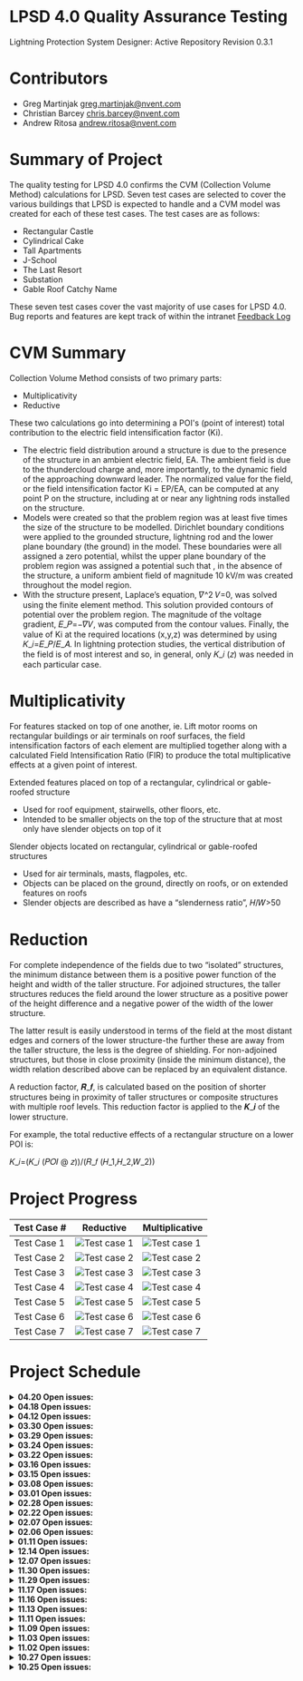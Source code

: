 # LPSD 4.0 Quality Assurance Testing
Lightning Protection System Designer: Active Repository
Revision 0.3.1

# Contributors
- Greg Martinjak <greg.martinjak@nvent.com>
- Christian Barcey <chris.barcey@nvent.com>
- Andrew Ritosa <andrew.ritosa@nvent.com>

# Summary of Project
The quality testing for LPSD 4.0 confirms the CVM (Collection Volume Method) calculations for LPSD.  Seven test cases are selected to cover the various buildings that LPSD is expected to handle and a CVM model was created for each of these test cases.  The test cases are as follows:

- Rectangular Castle
- Cylindrical Cake
- Tall Apartments
- J-School
- The Last Resort
- Substation
- Gable Roof Catchy Name

These seven test cases cover the vast majority of use cases for LPSD 4.0.
Bug reports and features are kept track of within the intranet [Feedback Log](https://nventco.sharepoint.com/sites/Web12/Teams1/EFS/E19_02/Shared%20Documents/Forms/AllItems.aspx?RootFolder=%2Fsites%2FWeb12%2FTeams1%2FEFS%2FE19%5F02%2FShared%20Documents%2FUser%20Acceptance%20Testing)

# CVM Summary
Collection Volume Method consists of two primary parts:
- Multiplicativity
- Reductive

These two calculations go into determining a POI's (point of interest) total contribution to the electric field intensification factor (Ki).
- The electric field distribution around a structure is due to the presence of the structure in an ambient electric field, EA. The ambient field is due to the thundercloud charge and, more importantly, to the dynamic field of the approaching downward leader. The normalized value for the field, or the field intensification factor Ki = EP/EA, can be computed at any point P on the structure, including at or near any lightning rods installed on the structure. 
- Models were created so that the problem region was at least five times the size of the structure to be modelled. Dirichlet boundary conditions were applied to the grounded structure, lightning rod and the lower plane boundary (the ground) in the model. These boundaries were all assigned a zero potential, whilst the upper plane boundary of the problem region was assigned a potential such that , in the absence of the structure, a uniform ambient field of magnitude 10 kV/m was created throughout the model region. 
- With the structure present, Laplace’s equation, 𝛻^2 𝑉=0, was solved using the finite element method. This solution provided contours of potential over the problem region. The magnitude of the voltage gradient, 𝐸_𝑃=−𝛻𝑉, was computed from the contour values. Finally, the value of Ki at the required locations (x,y,z) was determined by using 𝐾_𝑖=𝐸_𝑃/𝐸_𝐴. In lightning protection studies, the vertical distribution of the field is of most interest and so, in general, only 𝐾_𝑖 (𝑧) was needed in each particular case.

# Multiplicativity
For features stacked on top of one another, ie. Lift motor rooms on rectangular buildings or air terminals on roof surfaces, the field intensification factors of each element are multiplied together along with a calculated Field Intensification Ratio (FIR) to produce the total multiplicative effects at a given point of interest.

Extended features placed on top of a rectangular, cylindrical or gable-roofed structure
- Used for roof equipment, stairwells, other floors, etc. 
- Intended to be smaller objects on the top of the structure that at most only have slender objects on top of it

Slender objects located on rectangular, cylindrical or gable-roofed structures
- Used for air terminals, masts, flagpoles, etc.
- Objects can be placed on the ground, directly on roofs, or on extended features on roofs
- Slender objects are described as have a “slenderness ratio”,  𝐻/𝑊>50

# Reduction
For complete independence of the fields due to two “isolated” structures, the minimum distance between them is a positive power function of the height and width of the taller structure. For adjoined structures, the taller structures reduces the field around the lower structure as a positive power of the height difference and a negative power of the width of the lower structure. 

The latter result is easily understood in terms of the field at the most distant edges and corners of the lower structure-the further these are away from the taller structure, the less is the degree of shielding. For non-adjoined structures, but those in close proximity (inside the minimum distance), the width relation described above can be replaced by an equivalent distance.

A reduction factor, 𝑹_𝒇, is calculated based on the position of shorter structures being in proximity of taller structures or composite structures with multiple roof levels. This reduction factor is applied to the 𝑲_𝒊 of the lower structure.

For example, the total reductive effects of a rectangular structure on a lower POI is:

𝐾_𝑖=(𝐾_𝑖 (𝑃𝑂𝐼 @ 𝑧))/(𝑅_𝑓 (𝐻_1,𝐻_2,𝑊_2))

# Project Progress

| Test Case #  | Reductive | Multiplicative |
| ------------- | ------------- | ------------- |
| Test Case 1  | ![Test case 1](https://github.com/nventefs/LPSD/blob/main/Test%20Case%20-%201/TC1_Reductive_Chart.png?raw=true)  |![Test case 1](https://github.com/nventefs/LPSD/blob/main/Test%20Case%20-%201/TC1_Multiplicative_Chart.png?raw=true)
| Test Case 2  | ![Test case 2](https://github.com/nventefs/LPSD/blob/main/Test%20Case%20-%202/TC2_Reductive_Chart.png?raw=true)  |![Test case 2](https://github.com/nventefs/LPSD/blob/main/Test%20Case%20-%202/TC2_Multiplicative_Chart.png?raw=true)
| Test Case 3  | ![Test case 3](https://github.com/nventefs/LPSD/blob/main/Test%20Case%20-%203/TC3_Reductive_Chart.png?raw=true)  |![Test case 3](https://github.com/nventefs/LPSD/blob/main/Test%20Case%20-%203/TC3_Multiplicative_Chart.png?raw=true)
| Test Case 4  | ![Test case 4](https://github.com/nventefs/LPSD/blob/main/Test%20Case%20-%204/TC4_Reductive_Chart.png?raw=true)  |![Test case 4](https://github.com/nventefs/LPSD/blob/main/Test%20Case%20-%204/TC4_Multiplicative_Chart.png?raw=true)
| Test Case 5  | ![Test case 5](https://github.com/nventefs/LPSD/blob/main/Test%20Case%20-%205/TC5_Reductive_Chart.png?raw=true)  |![Test case 5](https://github.com/nventefs/LPSD/blob/main/Test%20Case%20-%205/TC5_Multiplicative_Chart.png?raw=true)
| Test Case 6  | ![Test case 6](https://github.com/nventefs/LPSD/blob/main/Test%20Case%20-%206/TC6_Reductive_Chart.png?raw=true)  |![Test case 6](https://github.com/nventefs/LPSD/blob/main/Test%20Case%20-%206/TC6_Multiplicative_Chart.png?raw=true)
| Test Case 7  | ![Test case 7](https://github.com/nventefs/LPSD/blob/main/Test%20Case%20-%207/TC7_Reductive_Chart.png?raw=true)  |![Test case 7](https://github.com/nventefs/LPSD/blob/main/Test%20Case%20-%207/TC7_Multiplicative_Chart.png?raw=true)

# Project Schedule


<details>
  <summary><b>04.20 Open issues:</b></summary>

### Test Case 7 Updates
- awaiting updates to test case 7 from graitec
- Received source code , reviewed, found issues, and sent over report
- Created POI report 04.19 (See TC7 POI Report 23.04.19.docx)

### Test Case 6 Multiplicative
- Finished updates to QA code and reran with 7 'non-compliant' points
- Wrote TC6F report (TC6F POI Report - 23.04.20) which found compliance with all 7 points
- Updated TC6 Multiplicative chart

</details>
<details>
  <summary><b>04.18 Open issues:</b></summary>

### Test Case 7 Updates
- awaiting updates to test case 7 from graitec
- asked for source code of CVMBase.cs, Carlo suggested sending over full backend code
- Ran compliance on push from 04.16 and added POI report 04.17 (See TC7 POI Report 23.04.17.docx)

</details>

<details>
  <summary><b>04.12 Open issues:</b></summary>

### Test Case 7 Updates
- awaiting updates to test case 7 from graitec

</details>
<details>
  <summary><b>03.30 Open issues:</b></summary>

### Test Case 7 Updates
- Ran compliance on push from 03.29 and added POI report (See TC7 POI Report 23.03.30.docx)

</details>
<details>
  <summary><b>03.29 Open issues:</b></summary>

### Test Case 7 Updates
- awaiting updates to test case 7 from graitec

</details>
<details>
  <summary><b>03.24 Open issues:</b></summary>

### Test Case 7 Updates
- Ran compliance on push from 03.23 and added POI report (See TC7 POI Report 23.03.24.docx)

</details>
<details>
  <summary><b>03.22 Open issues:</b></summary>

### Test Case 7 Updates
- awaiting updates to test case 7 from graitec

</details>

<details>
  <summary><b>03.16 Open issues:</b></summary>

### Test Case 7 Updates
- Ran compliance on push from 03.15 and added POI report (See TC7 POI Report 23.03.15.docx)

</details>
<details>
  <summary><b>03.15 Open issues:</b></summary>

### Test Case 7 Updates
- awaiting updates to test case 7 from graitec

</details>

<details>
  <summary><b>03.08 Open issues:</b></summary>

### Test Case 7 Updates
- awaiting updates to test case 7 from graitec

</details>

<details>
  <summary><b>03.01 Open issues:</b></summary>

### Test Case 7 Updates
- awaiting updates to test case 7 from graitec

</details>
<details>
  <summary><b>02.28 Open issues:</b></summary>

### Test Case 7 Updates
- Ran compliance on push from 02.27 and added POI report (See TC7 POI Report 23.02.28.docx)

</details>
<details>
  <summary><b>02.22 Open issues:</b></summary>

### Test Case 7 Updates
- awaiting updates to test case 7 from graitec

</details>

<details>
  <summary><b>02.07 Open issues:</b></summary>

### Rolling Sphere Method Improper Calculation
- Created new use case where RSM calculations are incorrect
- Added findings to feedback log and will present to Graitec on 02.08

</details>

<details>
  <summary><b>02.06 Open issues:</b></summary>

### Multiplicative - Test Case 7
- Determined two different formulas for passing height of a point to equation F
- Will need to determine which approach is the correct approach for passing height through to point F
- Determined incorrect application of Height to Equation F in excel spreadsheet where it utilized equation B which uses a different height

### Rolling Sphere Method Improper Calculation
- Verified that the calculations in the use-case that Ruud provided are correct
- Will need to ask for an additional use-case where the calculations are not correct to continue investigating this issue

</details>

<details>
  <summary><b>01.11 Open issues:</b></summary>
  
### Reductive/Multiplicative
- Reductive report completed and reviewed briefly with Graitec/ASTI
- Report to be sent for final approval
- Multiplicative report on-hold until bug fixes with multiplicative TC5, TC7
- TC6 multiplicative analysis needs updated code for multiple building influence calculations
- TC6 multiplicative analysis is currently being done manually in excel and may not be required for code updates
- Updated flowchart for multiplicative for gable roofs, finishing up some analysis before scheduling a meeting with Carlo & Ron to review

### Production SFDC issue
- We implemented suggested change but no change to SFDC//LPSD interaction

### Air terminal verification
- Code pushed to production, issue resolved

</details>

<details>
  <summary><b>12.14 Open issues:</b></summary>
  
### Reductive/Multiplicative
- Reductive report completed and reviewed briefly with Graitec/ASTI
- Report to be sent for final approval
- Multiplicative report on-hold until bug fixes with multiplicative TC5, TC7
- TC6 multiplicative analysis needs updated code for multiple building influence calculations
- TC6 multiplicative analysis is currently being done manually in excel and may not be required for code updates

### Air terminal verification
- Code pushed to production, issue resolved

</details>

<details>
  <summary><b>12.07 Open issues:</b></summary>

### Reductive/Multiplicative
- Reductive report completed and approved by nVent
- Multiplicative report in process
- Awaiting push for correction on extended points with awnings underneath
- Multiplicative report to be finalized after push and sent out for approval

### Air terminal verification
- Last step is to verify angle of protection and other air terminal values to finalize S3000 and provide approval for production

</details>

<details>
  <summary><b>11.30 Open issues:</b></summary>

### Reductive/Multiplicative
- Looks good at first glance
- Reductive report update by end of week
- Multiplicative review within 3 weeks

### Issue 204
- Issue resolved, the issue was a local hardware issue (Laptop non-functional)

## Other
- Bug in pulling in new components into the revit family folder
- Found components, terminals, bases that were unable to be found before

### Debug prompt
- Carlo implemented a debug prompt allowing for json data to be pulled instantly by the user
- CTRL+ALT+Q is the hotkey to get to the debug prompt

</details>
<details>
  <summary><b>11.29 Open issues:</b></summary>

### Minimum Width
- Carlo fixed minimum width calculations and verified every level for each project
- Carlo applied the proper sublevels to the seven test cases 

### Reductive/Multiplicative
- Ran through results from .json files sent by Carlo
- As a cursory glance there appears to be additional issues from the changes made that will need to be evaluated

</details>

<details>
  <summary><b>11.17 Open issues:</b></summary>

### Issue 193 [Feature]
- Meeting with Matt and Ruud to begin scope document
- Ruud to take the lead on determining the design guidelines per IEC 62305

### Issue 194
- Unable to acquire project # at the moment since LPSD login is down

### Issue 196 [Feature]
- Matt leading the design requirements for the metric template
- Scope document in progress

</details>

<details>
  <summary><b>11.16 Open issues:</b></summary>

### Issue 193 [Feature]
- Angle protection is resolved when using terminals, mesh protection is not resolved
- No analysis results on mesh when no terminals are used
- Angle protection is not resolved when not using terminals
- Mesh method was never setup for use with POIs
- Need to create SOW to add Mesh method analysis with the use of POIs
- The same analysis method should be included to the SOW for angle protection

### Issue 194 
- Ruud to send project # to Carlo for review
- Greg to send feedback log file to Carlo and highlight issue 194

### Issue 203 [Feature]
- Flyout sets default
- The initial settings greatly impact the analysis of the model
- SOW to be created to add a button/functionality 
- Hotfix to use new option functionality to change the analysis method

### minWidth
- Analyze form tool spheres need to be assigned to a level
- Vertical points will have levels again
- Boundary conditions will look for POIs at z<level_z

### User roles
- Role comes from BIM360
- Region will assign people to projects by default based on region
- Administrator role controls access in BIM360
- The role for external administrator doesn't exist
- The template does allow for various restrictions in BIM360
- "Customized Administrator Role"
- Logging in with Autodesk ID allows for restrictions

</details>

<details>
  <summary><b>11.13 Open issues:</b></summary>

    ### minWidth
    - Carlo sent a fix for minWidth including Test Case 2 with a fail-safe catch for infinite loops on the forge side
    - New minWidth issue found where levels are not including bounding boxes of levels above
    - Had phone call with Carlo and Ron to determine root cause and look at fixes
    - Possible issue with Equation 3: B or Equation 5: L
</details>

<details>
  <summary><b>11.11 Open issues:</b></summary>

### minWidth
- Carlo sent a fix for minWidth excluding Test Case 2 where there is a risk of an infinite loop

</details>
<details>
  <summary><b>11.09 Open issues:</b></summary>

### minWidth
- Carlo will determine next steps with minWidth

### Test Case 6F
- Reductive calculations accurate
- Multiplicative calculations 'accurate' but minWidth an issue

### Feedback Log
- Carlo to check Issue 197
- Carlo to check Issue 193
- Issues 199, 198 resolved
- Matt & Greg to follow up on Issues 192, 194

### SOW - LT Maintenance
- Sebastion to provide starting location for Long Term Maintenance Support

</details>

<details>
  <summary><b>11.03 Open issues:</b></summary>

### minWidth
- Found major bug with determining minWidth that prevents proper multiplicative calculations
- Reached out to ASTI/Graitec and asked for a phone call

### Test Case 6F
- Multiplicative calculation issue resolved
- minWidth issue opened

</details>

<details>
  <summary><b>11.02 Open issues:</b></summary>

### Test Case 6F
- .JSON file received and analyzed
- Reductive and multiplicative charts to be created
- Issue with Greg's multiplicative calculation needs to be resolved

### Issue 194
- Carlo wants to look into this more
- Graitec was added to the project

### Issue 199
- Graitec/ASTI explained that if you zoom in, you can see that the ridge-line to the left of the terminal is showing red
- Root cause found to be that POIs were not placed in the proper locations
- End result was confirmed

### Multiplicative General
- Greg working on resolving code issues in calculating Multiplicative on our side

### Other
- Graitec/ASTI working on new update

</details>
<details>
  <summary><b>10.27 Open issues:</b></summary>

### Test Case 6F
- Carlo provided new code to allow for TC6F to run
- TC6F has been ran and I need to request JSON file from Carlo

### Layer Visibility
- This issue appears resolved as of last push

### Multiplicative
- Greg has worked through all multiplicative values from JSON files on TC1-TC7 excluding 6
- There appears to be some issues on TC7 with the multiplicative flowchart
- There appears to be some issues on TC2 with the cylindrical calculations

</details>

<details>
  <summary><b>10.25 Open issues:</b></summary>

### Test Case 6F
- Model is uploaded and active
- POIs are placed on model
- Model is analyzed
- Analysis is not correct and needs attention
- Email sent to Carlo explaining the issue
- Carlo hasn't looked at the air terminals not providing a CV

### Layer Visibility
- Carlo figured out a primary issue for layers bypassing the visibility toggle when regenerating
- The issue is expected to be resolved by 11.02

### Multiplicative
- Greg is working through multiplicative analysis of all test cases
- All multiplicative test cases are expected to be analyzed by end of this week

</details>